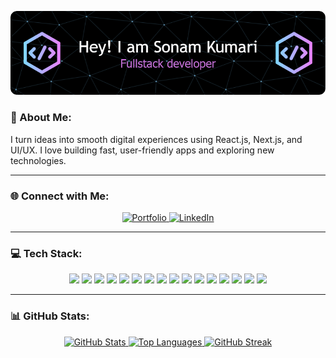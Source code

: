 <p align="center">
  <img src="github_header.png" alt="Hi, I'm Sonam Kumari" />
</p>

### 💫 About Me:
I turn ideas into smooth digital experiences using React.js, Next.js, and UI/UX. I love building fast, user-friendly apps and exploring new technologies.

---

### 🌐 Connect with Me:
<p align="center">
  <a href="https://sonam-kumari.vercel.app/">
    <img src="https://img.shields.io/badge/Portfolio-000000.svg?style=for-the-badge&logoColor=white" alt="Portfolio" />
  </a>

  <a href="https://www.linkedin.com/in/sonam-kumari-084641257/">
    <img src="https://img.shields.io/badge/LinkedIn-0077B5.svg?style=for-the-badge&logo=linkedin&logoColor=white" alt="LinkedIn" />
  </a>
</p>

---

### 💻 Tech Stack:
<p align="center">
  <img src="https://img.shields.io/badge/HTML5-E34F26.svg?style=for-the-badge&logo=html5&logoColor=white" />
  <img src="https://img.shields.io/badge/CSS3-1572B6.svg?style=for-the-badge&logo=css3&logoColor=white" />
  <img src="https://img.shields.io/badge/JavaScript-F7DF1E.svg?style=for-the-badge&logo=javascript&logoColor=black" />
  <img src="https://img.shields.io/badge/TypeScript-007ACC.svg?style=for-the-badge&logo=typescript&logoColor=white" />
  <img src="https://img.shields.io/badge/React-61DAFB.svg?style=for-the-badge&logo=react&logoColor=black" />
  <img src="https://img.shields.io/badge/Next.js-000000.svg?style=for-the-badge&logo=nextdotjs&logoColor=white" />
  <img src="https://img.shields.io/badge/TailwindCSS-38B2AC.svg?style=for-the-badge&logo=tailwind-css&logoColor=white" />
  <img src="https://img.shields.io/badge/Bootstrap-563D7C.svg?style=for-the-badge&logo=bootstrap&logoColor=white" />
  <img src="https://img.shields.io/badge/Node.js-43853D.svg?style=for-the-badge&logo=node.js&logoColor=white" />
  <img src="https://img.shields.io/badge/Express.js-000000.svg?style=for-the-badge&logo=express&logoColor=white" />
  <img src="https://img.shields.io/badge/Firebase-039BE5.svg?style=for-the-badge&logo=firebase&logoColor=white" />
  <img src="https://img.shields.io/badge/MySQL-0000FF.svg?style=for-the-badge&logo=mysql&logoColor=white" />
  <img src="https://img.shields.io/badge/Java-ED8B00.svg?style=for-the-badge&logo=java&logoColor=white" />
  <img src="https://img.shields.io/badge/Python-3776AB.svg?style=for-the-badge&logo=python&logoColor=ffdd54" />
  <img src="https://img.shields.io/badge/Figma-F24E1E.svg?style=for-the-badge&logo=figma&logoColor=white" />
  <img src="https://img.shields.io/badge/Canva-00C4CC.svg?style=for-the-badge&logo=canva&logoColor=white" />
</p>

---
### 📊 GitHub Stats:
<p align="center"> 
  <a href="https://github.com/SonamKumari29">
    <img src="https://github-readme-stats.vercel.app/api?username=SonamKumari29&show_icons=true&theme=tokyonight&hide_border=true" alt="GitHub Stats" height="180px"/>
  </a> 

  <a href="https://github.com/SonamKumari29">
    <img src="https://github-readme-stats.vercel.app/api/top-langs/?username=SonamKumari29&layout=compact&theme=tokyonight&hide_border=true" alt="Top Languages" height="180px"/>
  </a> 

  <a href="https://github.com/SonamKumari29">
    <img src="https://github-readme-streak-stats.herokuapp.com/?user=SonamKumari29&theme=tokyonight&hide_border=true" alt="GitHub Streak" height="180px" />
  </a>
</p>
